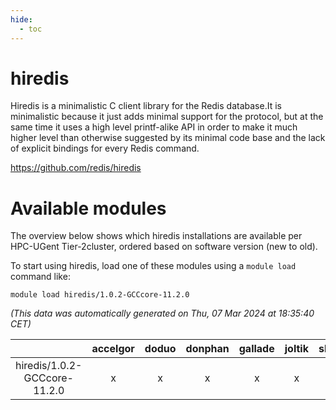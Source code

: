 ```yaml
---
hide:
  - toc
---
```


hiredis
=======


Hiredis is a minimalistic C client library for the Redis database.It is minimalistic because it just adds minimal support for the protocol, but at the same time it uses a high level printf-alike API in order to make it much higher level than otherwise suggested by its minimal code base and the lack of explicit bindings for every Redis command.

https://github.com/redis/hiredis
# Available modules


The overview below shows which hiredis installations are available per HPC-UGent Tier-2cluster, ordered based on software version (new to old).

To start using hiredis, load one of these modules using a `module load` command like:

```shell
module load hiredis/1.0.2-GCCcore-11.2.0
```

*(This data was automatically generated on Thu, 07 Mar 2024 at 18:35:40 CET)*  

| |accelgor|doduo|donphan|gallade|joltik|skitty|
| :---: | :---: | :---: | :---: | :---: | :---: | :---: |
|hiredis/1.0.2-GCCcore-11.2.0|x|x|x|x|x|x|
